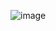 ![image](https://github.com/Ahmadfaisal98/portfolio-next/assets/79797700/e5b90076-6fa7-425c-9f0b-149a36335285)
